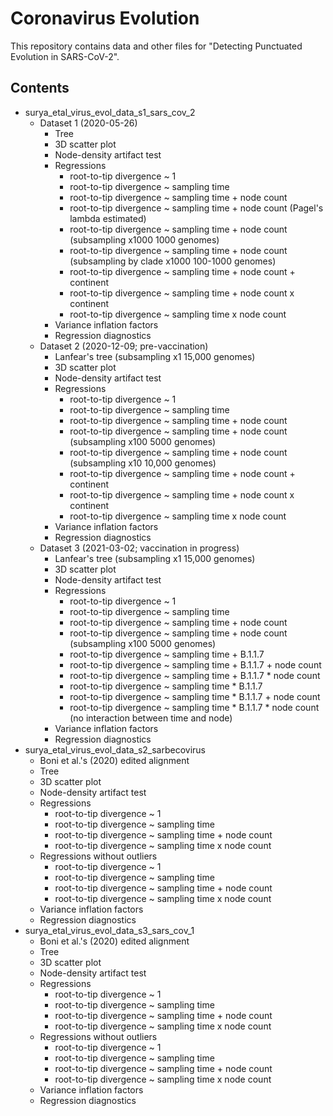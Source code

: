 # Coronavirus Evolution

This repository contains data and other files for "Detecting Punctuated 
Evolution in SARS-CoV-2".

## Contents

- surya_etal_virus_evol_data_s1_sars_cov_2
    - Dataset 1 (2020-05-26)
        - Tree
        - 3D scatter plot
        - Node-density artifact test
        - Regressions
            - root-to-tip divergence ~ 1
            - root-to-tip divergence ~ sampling time
            - root-to-tip divergence ~ sampling time + node count
            - root-to-tip divergence ~ sampling time + node count
              (Pagel's lambda estimated)
            - root-to-tip divergence ~ sampling time + node count
              (subsampling x1000 1000 genomes)
            - root-to-tip divergence ~ sampling time + node count
              (subsampling by clade x1000 100-1000 genomes)
            - root-to-tip divergence ~ sampling time + node count + continent
            - root-to-tip divergence ~ sampling time + node count x continent
            - root-to-tip divergence ~ sampling time x node count
        - Variance inflation factors
        - Regression diagnostics
    - Dataset 2 (2020-12-09; pre-vaccination)
        - Lanfear's tree (subsampling x1 15,000 genomes)
        - 3D scatter plot
        - Node-density artifact test
        - Regressions
            - root-to-tip divergence ~ 1
            - root-to-tip divergence ~ sampling time
            - root-to-tip divergence ~ sampling time + node count
            - root-to-tip divergence ~ sampling time + node count
              (subsampling x100 5000 genomes)
            - root-to-tip divergence ~ sampling time + node count
              (subsampling x10 10,000 genomes)
            - root-to-tip divergence ~ sampling time + node count + continent
            - root-to-tip divergence ~ sampling time + node count x continent
            - root-to-tip divergence ~ sampling time x node count
        - Variance inflation factors
        - Regression diagnostics
    - Dataset 3 (2021-03-02; vaccination in progress)
        - Lanfear's tree (subsampling x1 15,000 genomes)
        - 3D scatter plot
        - Node-density artifact test
        - Regressions
            - root-to-tip divergence ~ 1
            - root-to-tip divergence ~ sampling time
            - root-to-tip divergence ~ sampling time + node count
            - root-to-tip divergence ~ sampling time + node count
              (subsampling x100 5000 genomes)
            - root-to-tip divergence ~ sampling time + B.1.1.7
            - root-to-tip divergence ~ sampling time + B.1.1.7 + node count
            - root-to-tip divergence ~ sampling time + B.1.1.7 * node count
            - root-to-tip divergence ~ sampling time * B.1.1.7
            - root-to-tip divergence ~ sampling time * B.1.1.7 + node count
            - root-to-tip divergence ~ sampling time * B.1.1.7 * node count
              (no interaction between time and node)
        - Variance inflation factors
        - Regression diagnostics
- surya_etal_virus_evol_data_s2_sarbecovirus
    - Boni et al.'s (2020) edited alignment
    - Tree
    - 3D scatter plot
    - Node-density artifact test
    - Regressions
        - root-to-tip divergence ~ 1
        - root-to-tip divergence ~ sampling time
        - root-to-tip divergence ~ sampling time + node count
        - root-to-tip divergence ~ sampling time x node count
    - Regressions without outliers
        - root-to-tip divergence ~ 1
        - root-to-tip divergence ~ sampling time
        - root-to-tip divergence ~ sampling time + node count
        - root-to-tip divergence ~ sampling time x node count
    - Variance inflation factors
    - Regression diagnostics
- surya_etal_virus_evol_data_s3_sars_cov_1
    - Boni et al.'s (2020) edited alignment
    - Tree
    - 3D scatter plot
    - Node-density artifact test
    - Regressions
        - root-to-tip divergence ~ 1
        - root-to-tip divergence ~ sampling time
        - root-to-tip divergence ~ sampling time + node count
        - root-to-tip divergence ~ sampling time x node count
    - Regressions without outliers
        - root-to-tip divergence ~ 1
        - root-to-tip divergence ~ sampling time
        - root-to-tip divergence ~ sampling time + node count
        - root-to-tip divergence ~ sampling time x node count
    - Variance inflation factors
    - Regression diagnostics
